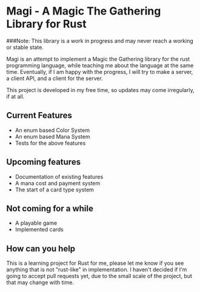 # Magi - A Magic The Gathering Library for Rust

###Note: This library is a work in progress and may never reach a working or stable state.

Magi is an attempt to implement a Magic the Gathering library for the rust programming language, while teaching me about
the language at the same time. Eventually, if I am happy with the progress, I will try to make a server, a client API,
and a client for the server.

This project is developed in my free time, so updates may come irregularly, if at all.

## Current Features
* An enum based Color System
* An enum based Mana System
* Tests for the above features

## Upcoming features
* Documentation of existing features
* A mana cost and payment system
* The start of a card type system

## Not coming for a while
* A playable game
* Implemented cards

## How can you help

This is a learning project for Rust for me, please let me know if you see anything that is not "rust-like" in
implementation. I haven't decided if I'm going to accept pull requests yet, due to the small scale of the project, but
that may change with time.